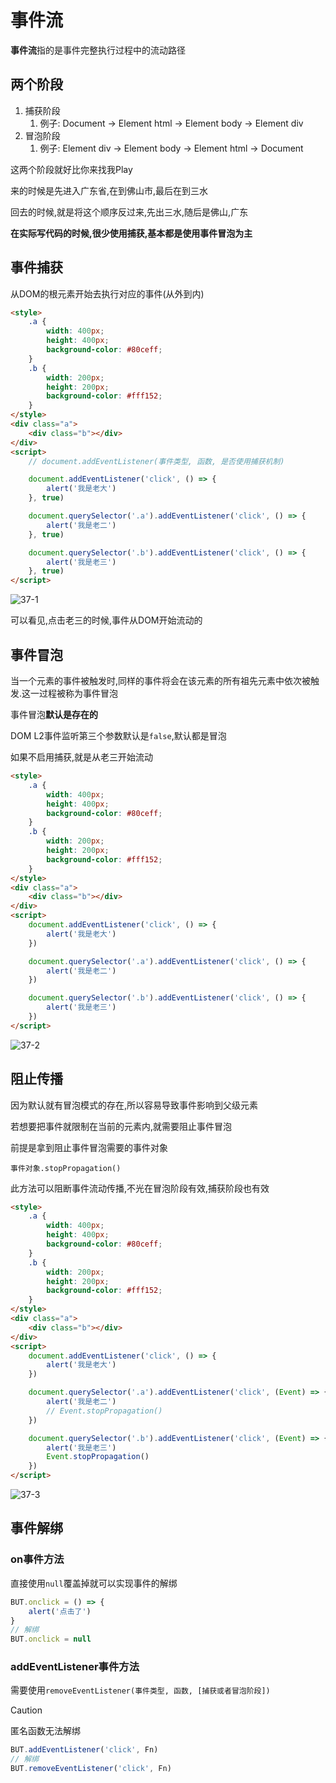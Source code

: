 # 事件流

**事件流**指的是事件完整执行过程中的流动路径

## 两个阶段

1. 捕获阶段
    1. 例子: Document -> Element html -> Element body -> Element div
2. 冒泡阶段
    1. 例子:  Element div -> Element body -> Element html -> Document

这两个阶段就好比你来找我Play

来的时候是先进入广东省,在到佛山市,最后在到三水

回去的时候,就是将这个顺序反过来,先出三水,随后是佛山,广东

**在实际写代码的时候,很少使用捕获,基本都是使用事件冒泡为主**

## 事件捕获

从DOM的根元素开始去执行对应的事件(从外到内)

```html
<style>
    .a {
        width: 400px;
        height: 400px;
        background-color: #80ceff;
    }
    .b {
        width: 200px;
        height: 200px;
        background-color: #fff152;
    }
</style>
<div class="a">
    <div class="b"></div>
</div>
<script>
    // document.addEventListener(事件类型, 函数, 是否使用捕获机制)

    document.addEventListener('click', () => {
        alert('我是老大')
    }, true)

    document.querySelector('.a').addEventListener('click', () => {
        alert('我是老二')
    }, true)

    document.querySelector('.b').addEventListener('click', () => {
        alert('我是老三')
    }, true)
</script>
```

![37-1](assets/37-1.gif)

可以看见,点击老三的时候,事件从DOM开始流动的

## 事件冒泡

当一个元素的事件被触发时,同样的事件将会在该元素的所有祖先元素中依次被触发.这一过程被称为事件冒泡

事件冒泡**默认是存在的**

DOM L2事件监听第三个参数默认是`false`,默认都是冒泡

如果不启用捕获,就是从老三开始流动

```html
<style>
    .a {
        width: 400px;
        height: 400px;
        background-color: #80ceff;
    }
    .b {
        width: 200px;
        height: 200px;
        background-color: #fff152;
    }
</style>
<div class="a">
    <div class="b"></div>
</div>
<script>
    document.addEventListener('click', () => {
        alert('我是老大')
    })

    document.querySelector('.a').addEventListener('click', () => {
        alert('我是老二')
    })

    document.querySelector('.b').addEventListener('click', () => {
        alert('我是老三')
    })
</script>
```

![37-2](assets/37-2.gif)

## 阻止传播

因为默认就有冒泡模式的存在,所以容易导致事件影响到父级元素

若想要把事件就限制在当前的元素内,就需要阻止事件冒泡

前提是拿到阻止事件冒泡需要的事件对象

`事件对象.stopPropagation()`

此方法可以阻断事件流动传播,不光在冒泡阶段有效,捕获阶段也有效

```html
<style>
    .a {
        width: 400px;
        height: 400px;
        background-color: #80ceff;
    }
    .b {
        width: 200px;
        height: 200px;
        background-color: #fff152;
    }
</style>
<div class="a">
    <div class="b"></div>
</div>
<script>
    document.addEventListener('click', () => {
        alert('我是老大')
    })

    document.querySelector('.a').addEventListener('click', (Event) => {
        alert('我是老二')
        // Event.stopPropagation()
    })

    document.querySelector('.b').addEventListener('click', (Event) => {
        alert('我是老三')
        Event.stopPropagation()
    })
</script>
```

![37-3](assets/37-3.gif)

## 事件解绑

### on事件方法

直接使用`null`覆盖掉就可以实现事件的解绑

```js
BUT.onclick = () => {
    alert('点击了')
}
// 解绑
BUT.onclick = null
```

### addEventListener事件方法

需要使用`removeEventListener(事件类型, 函数, [捕获或者冒泡阶段])`

> [!caution]
>
> 匿名函数无法解绑

```js
BUT.addEventListener('click', Fn)
// 解绑
BUT.removeEventListener('click', Fn)
```
